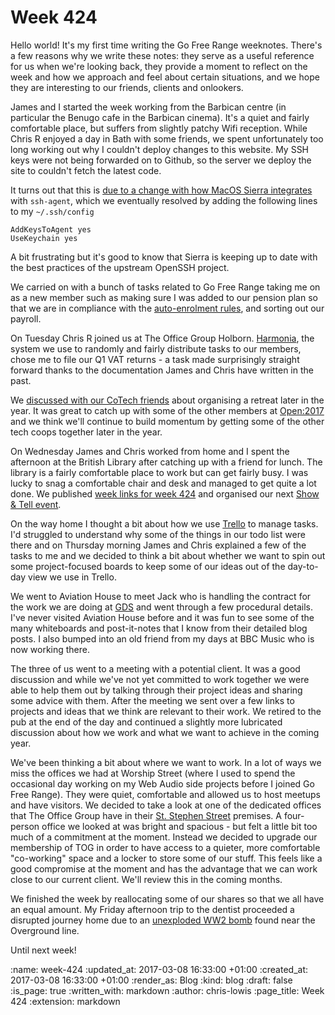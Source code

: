 Week 424
========

Hello world! It's my first time writing the Go Free Range
weeknotes. There's a few reasons why we write these notes: they serve
as a useful reference for us when we're looking back, they provide a
moment to reflect on the week and how we approach and feel about
certain situations, and we hope they are interesting to our friends,
clients and onlookers.

James and I started the week working from the Barbican centre (in
particular the Benugo cafe in the Barbican cinema). It's a quiet and
fairly comfortable place, but suffers from slightly patchy Wifi
reception. While Chris R enjoyed a day in Bath with some friends, we
spent unfortunately too long working out why I couldn't deploy changes
to this website. My SSH keys were not being forwarded on to Github, so
the server we deploy the site to couldn't fetch the latest code.

It turns out that this
is
[due to a change with how MacOS Sierra integrates](https://developer.apple.com/library/content/technotes/tn2449/_index.html) with
`ssh-agent`, which we eventually resolved by adding the following
lines to my `~/.ssh/config`

    AddKeysToAgent yes
    UseKeychain yes

A bit frustrating but it's good to know that Sierra is keeping up to
date with the best practices of the upstream OpenSSH project.

We carried on with a bunch of tasks related to Go Free Range taking me
on as a new member such as making sure I was added to our pension plan
so that we are in compliance with
the
[auto-enrolment rules](https://www.gov.uk/workplace-pensions/about-workplace-pensions),
and sorting out our payroll.

On Tuesday Chris R joined us at The Office Group
Holborn. [Harmonia](https://harmonia.io), the system we use to
randomly and fairly distribute tasks to our members, chose me to file
our Q1 VAT returns - a task made surprisingly straight forward thanks
to the documentation James and Chris have written in the past.

We
[discussed with our CoTech friends](https://www.loomio.org/d/8huKDznq/cotech-retreat-2017) about
organising a retreat later in the year. It was great to catch up with
some of the other members at [Open:2017](https://2017.open.coop/) and we think we'll continue to
build momentum by getting some of the other tech coops together later
in the year.

On Wednesday James and Chris worked from home and I spent the
afternoon at the British Library after catching up with a friend for
lunch. The library is a fairly comfortable place to work but can get
fairly busy. I was lucky to snag a comfortable chair and desk and
managed to get quite a lot done. We
published
[week links for week 424](http://gofreerange.com/week-424-links) and
organised our
next [Show & Tell event](http://gofreerange.com/show-and-tell-events).

On the way home I thought a bit about how we
use [Trello](https://trello.com) to manage tasks. I'd struggled to
understand why some of the things in our todo list were there and on
Thursday morning James and Chris explained a few of the tasks to me
and we decided to think a bit about whether we want to spin out some
project-focused boards to keep some of our ideas out of the day-to-day
view we use in Trello.

We went to Aviation House to meet Jack who is handling the contract
for the work we are doing
at
[GDS](https://www.gov.uk/government/organisations/government-digital-service) and
went through a few procedural details. I've never visited Aviation
House before and it was fun to see some of the many whiteboards and
post-it-notes that I know from their detailed blog posts. I also
bumped into an old friend from my days at BBC Music who is now working
there.

The three of us went to a meeting with a potential client. It was a
good discussion and while we've not yet committed to work together we
were able to help them out by talking through their project ideas and
sharing some advice with them. After the meeting we sent over a few
links to projects and ideas that we think are relevant to their
work. We retired to the pub at the end of the day and continued a
slightly more lubricated discussion about how we work and what we want
to achieve in the coming year.

We've been thinking a bit about where we want to work. In a lot of
ways we miss the offices we had at Worship Street (where I used to
spend the occasional day working on my Web Audio side projects before
I joined Go Free Range). They were quiet, comfortable and allowed us
to host meetups and have visitors. We decided to take a look at one of
the dedicated offices that The Office Group have in
their
[St. Stephen Street](http://www.theofficegroup.co.uk/office/2-stephen-street/) premises. A
four-person office we looked at was bright and spacious - but felt a
little bit too much of a commitment at the moment. Instead we decided
to upgrade our membership of TOG in order to have access to a quieter,
more comfortable "co-working" space and a locker to store some of our
stuff. This feels like a good compromise at the moment and has the
advantage that we can work close to our current client. We'll review
this in the coming months.

We finished the week by reallocating some of our shares so that we all
have an equal amount. My Friday afternoon trip to the dentist
proceeded a disrupted journey home due to
an
[unexploded WW2 bomb](http://www.bbc.co.uk/news/uk-england-london-39151023) found
near the Overground line.

Until next week!

:name: week-424
:updated_at: 2017-03-08 16:33:00 +01:00
:created_at: 2017-03-08 16:33:00 +01:00
:render_as: Blog
:kind: blog
:draft: false
:is_page: true
:written_with: markdown
:author: chris-lowis
:page_title: Week 424
:extension: markdown
